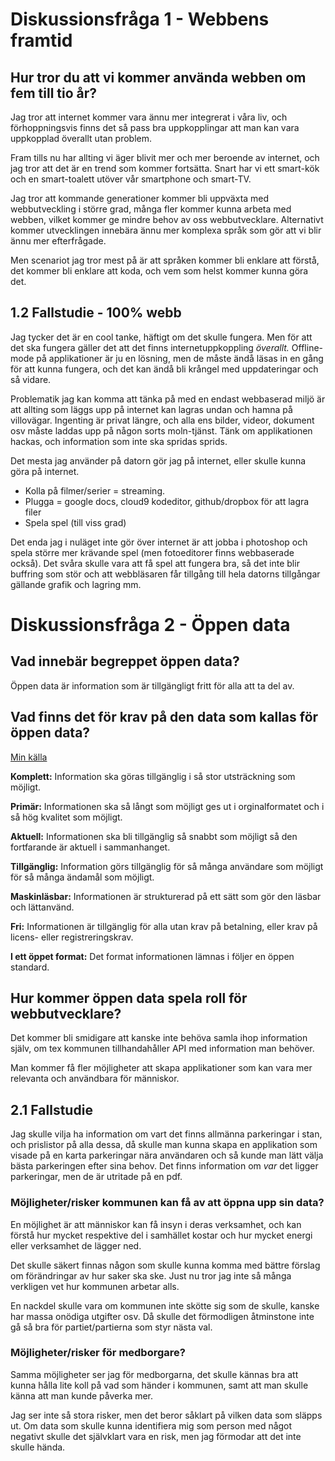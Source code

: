 # Diskussionsfråga 1 - Webbens framtid
## Hur tror du att vi kommer använda webben om fem till tio år?
Jag tror att internet kommer vara ännu mer integrerat i våra liv, och förhoppningsvis finns det så pass bra uppkopplingar att man kan vara uppkopplad överallt utan problem.

Fram tills nu har allting vi äger blivit mer och mer beroende av internet, och jag tror att det är en trend som kommer fortsätta. Snart har vi ett smart-kök och en smart-toalett utöver vår smartphone och smart-TV.

Jag tror att kommande generationer kommer bli uppväxta med webbutveckling i större grad, många fler kommer kunna arbeta med webben, vilket kommer ge mindre behov av oss webbutvecklare. Alternativt kommer utvecklingen innebära ännu mer komplexa språk som gör att vi blir ännu mer efterfrågade.

Men scenariot jag tror mest på är att språken kommer bli enklare att förstå, det kommer bli enklare att koda, och vem som helst kommer kunna göra det.

## 1.2 Fallstudie - 100% webb
Jag tycker det är en cool tanke, häftigt om det skulle fungera. Men för att det ska fungera gäller det att det finns internetuppkoppling *överallt.* Offline-mode på applikationer är ju en lösning, men de måste ändå läsas in en gång för att kunna fungera, och det kan ändå bli krångel med uppdateringar och så vidare.

Problematik jag kan komma att tänka på med en endast webbaserad miljö är att allting som läggs upp på internet kan lagras undan och hamna på villovägar. Ingenting är privat längre, och alla ens bilder, videor, dokument osv måste laddas upp på någon sorts moln-tjänst. Tänk om applikationen hackas, och information som inte ska spridas sprids. 

Det mesta jag använder på datorn gör jag på internet, eller skulle kunna göra på internet. 
- Kolla på filmer/serier = streaming.
- Plugga = google docs, cloud9 kodeditor, github/dropbox för att lagra filer
- Spela spel (till viss grad)

Det enda jag i nuläget inte gör över internet är att jobba i photoshop och spela större mer krävande spel (men fotoeditorer finns webbaserade också). Det svåra skulle vara att få spel att fungera bra, så det inte blir buffring som stör och att webbläsaren får tillgång till hela datorns tillgångar gällande grafik och lagring mm.

# Diskussionsfråga 2 - Öppen data
## Vad innebär begreppet öppen data?
Öppen data är information som är tillgängligt fritt för alla att ta del av. 


## Vad finns det för krav på den data som kallas för öppen data?
[Min källa](http://www.vinnova.se/opendata)

**Komplett:** Information ska göras tillgänglig i så stor utsträckning som möjligt. 

**Primär:** Informationen ska så långt som möjligt ges ut i orginalformatet och i så hög kvalitet som möjligt.

**Aktuell:** Informationen ska bli tillgänglig så snabbt som möjligt så den fortfarande är aktuell i sammanhanget.

**Tillgänglig:** Information görs tillgänglig för så många användare som möjligt för så många ändamål som möjligt.

**Maskinläsbar:** Informationen är strukturerad på ett sätt som gör den läsbar och lättanvänd.

**Fri:** Informationen är tillgänglig för alla utan krav på betalning, eller krav på licens- eller registreringskrav.

**I ett öppet format:** Det format informationen lämnas i följer en öppen standard.

## Hur kommer öppen data spela roll för webbutvecklare?
Det kommer bli smidigare att kanske inte behöva samla ihop information själv, om tex kommunen tillhandahåller API med information man behöver. 

Man kommer få fler möjligheter att skapa applikationer som kan vara mer relevanta och användbara för människor.

## 2.1 Fallstudie
Jag skulle vilja ha information om vart det finns allmänna parkeringar i stan, och prislistor på alla dessa, då skulle man kunna skapa en applikation som visade på en karta parkeringar nära användaren och så kunde man lätt välja bästa parkeringen efter sina behov. Det finns information om *var* det ligger parkeringar, men de är utritade på en pdf.

### Möjligheter/risker kommunen kan få av att öppna upp sin data?
En möjlighet är att människor kan få insyn i deras verksamhet, och kan förstå hur mycket respektive del i samhället kostar och hur mycket energi eller verksamhet de lägger ned. 

Det skulle säkert finnas någon som skulle kunna komma med bättre förslag om förändringar av hur saker ska ske. Just nu tror jag inte så många verkligen vet hur kommunen arbetar alls. 

En nackdel skulle vara om kommunen inte skötte sig som de skulle, kanske har massa onödiga utgifter osv. Då skulle det förmodligen åtminstone inte gå så bra för partiet/partierna som styr nästa val.

### Möjligheter/risker för medborgare?
Samma möjligheter ser jag för medborgarna, det skulle kännas bra att kunna hålla lite koll på vad som händer i kommunen, samt att man skulle känna att man kunde påverka mer.

Jag ser inte så stora risker, men det beror såklart på vilken data som släpps ut. Om data som skulle kunna identifiera mig som person med något negativt skulle det självklart vara en risk, men jag förmodar att det inte skulle hända.

